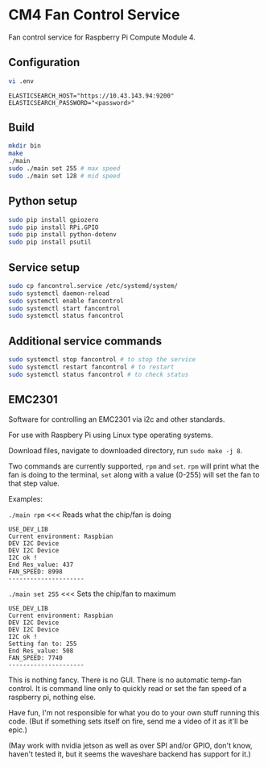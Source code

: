 # CM4 Fan Control Service

Fan control service for Raspberry Pi Compute Module 4.

## Configuration

```bash
vi .env
```

```
ELASTICSEARCH_HOST="https://10.43.143.94:9200"
ELASTICSEARCH_PASSWORD="<password>"
```

## Build

```bash
mkdir bin
make
./main
sudo ./main set 255 # max speed
sudo ./main set 128 # mid speed
```

## Python setup

```bash
sudo pip install gpiozero
sudo pip install RPi.GPIO
sudo pip install python-dotenv
sudo pip install psutil
```

## Service setup

```bash
sudo cp fancontrol.service /etc/systemd/system/
sudo systemctl daemon-reload
sudo systemctl enable fancontrol
sudo systemctl start fancontrol
sudo systemctl status fancontrol
```

## Additional service commands

```bash
sudo systemctl stop fancontrol # to stop the service
sudo systemctl restart fancontrol # to restart
sudo systemctl status fancontrol # to check status
```

## EMC2301

Software for controlling an EMC2301 via i2c and other standards.

For use with Raspbery Pi using Linux type operating systems.

Download files, navigate to downloaded directory, run `sudo make -j 8`.

Two commands are currently supported, `rpm` and `set`. `rpm` will print what the fan is doing to the terminal, `set` along with a value (0-255) will set the fan to that step value.

Examples:

`./main rpm` <<< Reads what the chip/fan is doing
```
USE_DEV_LIB 
Current environment: Raspbian
DEV I2C Device
DEV I2C Device
I2C ok !
End Res_value: 437
FAN_SPEED: 8998
---------------------
```
`./main set 255` <<< Sets the chip/fan to maximum
```
USE_DEV_LIB 
Current environment: Raspbian
DEV I2C Device
DEV I2C Device
I2C ok !
Setting fan to: 255
End Res_value: 508
FAN_SPEED: 7740
---------------------
```

This is nothing fancy. There is no GUI. There is no automatic temp-fan control. It is command line only to quickly read or set the fan speed of a raspberry pi, nothing else.

Have fun, I'm not responsible for what you do to your own stuff running this code. (But if something sets itself on fire, send me a video of it as it'll be epic.)

(May work with nvidia jetson as well as over SPI and/or GPIO, don't know, haven't tested it, but it seems the waveshare backend has support for it.)
